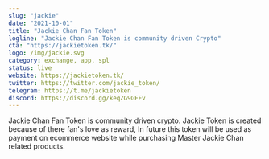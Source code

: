 ```yaml
---
slug: "jackie"
date: "2021-10-01"
title: "Jackie Chan Fan Token"
logline: "Jackie Chan Fan Token is community driven Crypto"
cta: "https://jackietoken.tk/"
logo: /img/jackie.svg
category: exchange, app, spl
status: live
website: https://jackietoken.tk/
twitter: https://twitter.com/jackie_token/
telegram: https://t.me/jackietoken
discord: https://discord.gg/keqZG9GFFv
---
```


Jackie Chan Fan Token is community driven crypto. Jackie Token is created because of there fan's love as reward, In future this token will be used as payment on ecommerce website while purchasing Master Jackie Chan related products.
